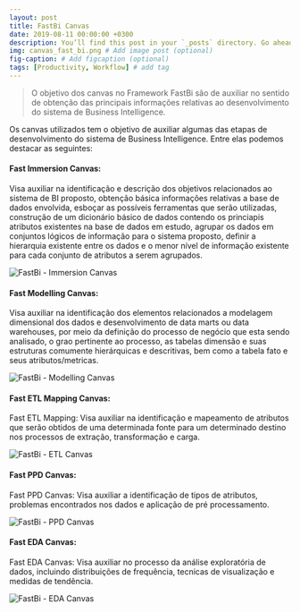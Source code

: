 ```yaml
---
layout: post
title: FastBi Canvas
date: 2019-08-11 00:00:00 +0300
description: You’ll find this post in your `_posts` directory. Go ahead and edit it and re-build the site to see your changes. # Add post description (optional)
img: canvas_fast_bi.png # Add image post (optional)
fig-caption: # Add figcaption (optional)
tags: [Productivity, Workflow] # add tag
---
```


>O objetivo dos canvas no Framework FastBi são de auxiliar no sentido de obtenção das principais informações relativas ao desenvolvimento do sistema de Business Intelligence.

Os canvas utilizados tem o objetivo de auxiliar algumas das etapas de desenvolvimento do sistema de Business Intelligence. Entre elas podemos destacar as seguintes:

#### Fast Immersion Canvas: 
Visa auxiliar na identificação e descrição dos objetivos relacionados ao sistema de BI proposto, obtenção básica informações relativas a base de dados envolvida, esboçar as possíveis ferramentas que serão utilizadas, construção de um  dicionário básico de dados contendo os princiapis atributos existentes na base de dados em estudo, agrupar os dados em conjuntos lógicos de informação para o sistema proposto, definir a hierarquia existente entre os dados e o menor nível de informação existente para cada conjunto de atributos a serem agrupados.

![FastBi - Immersion Canvas]({{site.baseurl}}/assets/img/fast_immersion_canvas.png)

#### Fast Modelling Canvas: 
Visa auxiliar na identificação dos elementos relacionados a modelagem dimensional dos dados e desenvolvimento de data marts ou data warehouses, por meio da definição do processo de negócio que esta sendo analisado, o grao pertinente ao processo, as tabelas dimensão e suas estruturas comumente hierárquicas e descritivas, bem como a tabela fato e seus atributos/metricas.

![FastBi - Modelling Canvas]({{site.baseurl}}/assets/img/fast_modelling_canvas.png)

#### Fast ETL Mapping Canvas: 

Fast ETL Mapping: Visa auxiliar na identificação e mapeamento de atributos que serão obtidos de uma determinada fonte para um determinado destino nos processos de extração, transformação e carga.

![FastBi - ETL Canvas]({{site.baseurl}}/assets/img/fast_etl_canvas.png)


#### Fast PPD Canvas: 

Fast PPD Canvas: Visa auxiliar a identificação de tipos de atributos, problemas encontrados nos dados e aplicação de pré processamento.

![FastBi - PPD Canvas]({{site.baseurl}}/assets/img/fast_ppd_canvas.png)

#### Fast EDA Canvas:

Fast EDA Canvas: Visa auxiliar no processo da análise exploratória de dados, incluindo distribuições de frequência, tecnicas de visualização e medidas de tendência.

![FastBi - EDA Canvas]({{site.baseurl}}/assets/img/fast_eda_canvas.png)




